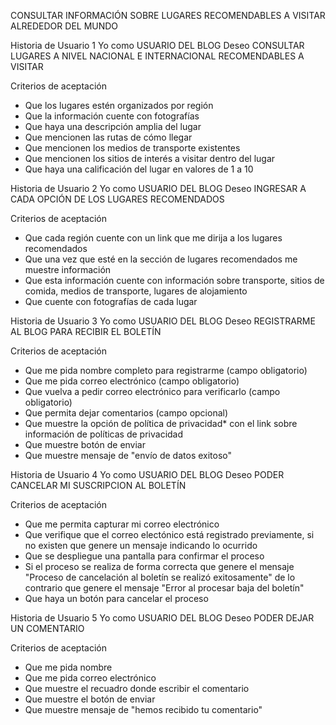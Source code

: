 CONSULTAR INFORMACIÓN SOBRE LUGARES RECOMENDABLES A VISITAR ALREDEDOR DEL MUNDO

Historia de Usuario 1
Yo como USUARIO DEL BLOG Deseo CONSULTAR LUGARES A NIVEL NACIONAL E INTERNACIONAL RECOMENDABLES A VISITAR

Criterios de aceptación
* Que los lugares estén organizados por región
* Que la información cuente con fotografías 
* Que haya una descripción amplia del lugar
* Que mencionen las rutas de cómo llegar
* Que mencionen los medios de transporte existentes
* Que mencionen los sitios de interés a visitar dentro del lugar 
* Que haya una calificación del lugar en valores de 1 a 10

Historia de Usuario 2
Yo como USUARIO DEL BLOG Deseo INGRESAR A CADA OPCIÓN DE LOS LUGARES RECOMENDADOS

Criterios de aceptación
* Que cada región cuente con un link que me dirija a los lugares recomendados
* Que una vez que esté en la sección de lugares recomendados me muestre información
* Que esta información cuente con información sobre transporte, sitios de comida, medios de transporte,
  lugares de alojamiento
* Que cuente con fotografías de cada lugar  

Historia de Usuario 3
Yo como USUARIO DEL BLOG Deseo REGISTRARME AL BLOG PARA RECIBIR EL BOLETÍN

Criterios de aceptación
* Que me pida nombre completo para registrarme (campo obligatorio)
* Que me pida correo electrónico (campo obligatorio)
* Que vuelva a pedir correo electrónico para verificarlo (campo obligatorio)
* Que permita dejar comentarios (campo opcional)
* Que muestre la opción de política de privacidad* con el link sobre información de políticas de privacidad
* Que muestre botón de enviar
* Que muestre mensaje de "envío de datos exitoso" 


Historia de Usuario 4
Yo como USUARIO DEL BLOG Deseo PODER CANCELAR MI SUSCRIPCION AL BOLETÍN 

Criterios de aceptación
* Que me permita capturar mi correo electrónico 
* Que verifique que el correo electónico está registrado previamente, si no existen que genere un mensaje indicando lo ocurrido
* Que se despliegue una pantalla para confirmar el proceso
* Si el proceso se realiza de forma correcta que genere el mensaje "Proceso de cancelación al boletín se realizó exitosamente"
   de lo contrario que genere el mensaje "Error al procesar baja del boletín"
* Que haya un botón para cancelar el proceso

Historia de Usuario 5
Yo como USUARIO DEL BLOG Deseo PODER DEJAR UN COMENTARIO 

Criterios de aceptación
* Que me pida nombre
* Que me pida correo electrónico
* Que muestre el recuadro donde escribir el comentario
* Que muestre el botón de enviar
* Que muestre mensaje de "hemos recibido tu comentario"
